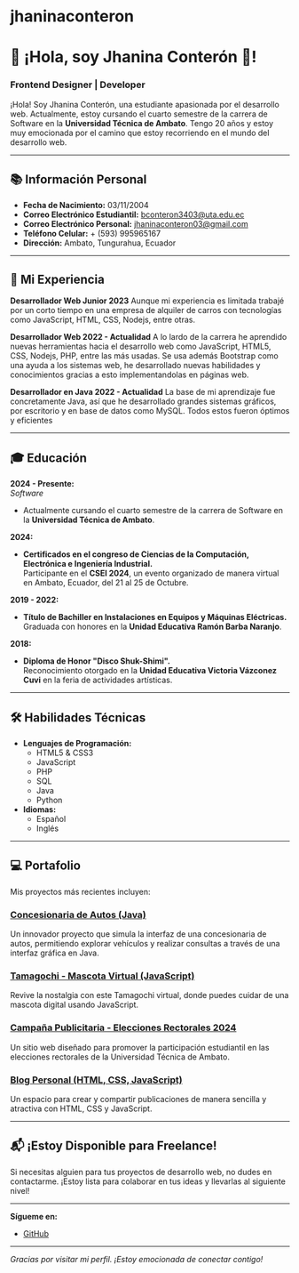 # jhaninaconteron
# 👋 ¡Hola, soy Jhanina Conterón 🦂!

### Frontend Designer | Developer

¡Hola! Soy Jhanina Conterón, una estudiante apasionada por el desarrollo web. Actualmente, estoy cursando el cuarto semestre de la carrera de Software en la **Universidad Técnica de Ambato**. Tengo 20 años y estoy muy emocionada por el camino que estoy recorriendo en el mundo del desarrollo web. 

---

## 📚 **Información Personal**

- **Fecha de Nacimiento:** 03/11/2004
- **Correo Electrónico Estudiantil:** [bconteron3403@uta.edu.ec](mailto:bconteron3403@uta.edu.ec)
- **Correo Electrónico Personal:** [jhaninaconteron03@gmail.com](mailto:jhaninaconteron03@gmail.com)
- **Teléfono Celular:** + (593) 995965167
- **Dirección:** Ambato, Tungurahua, Ecuador

---

## 💼 **Mi Experiencia**

**Desarrollador Web Junior 2023**
Aunque mi experiencia es limitada trabajé por un corto tiempo en una empresa de alquiler de carros con tecnologías como JavaScript, HTML, CSS, Nodejs, entre otras.

**Desarrollador Web 2022 - Actualidad**
A lo lardo de la carrera he aprendido nuevas herramientas hacia el desarrollo web como JavaScript, HTML5, CSS, Nodejs, PHP, entre las más usadas. Se usa además Bootstrap como una ayuda a los sistemas web, he desarrollado nuevas habilidades y conocimientos gracias a esto implementandolas en páginas web.

**Desarrollador en Java 2022 - Actualidad**
La base de mi aprendizaje fue concretamente Java, así que he desarrollado grandes sistemas gráficos, por escritorio y en base de datos como MySQL. Todos estos fueron óptimos y eficientes

---

## 🎓 **Educación**

**2024 - Presente:**  
*Software*  
- Actualmente cursando el cuarto semestre de la carrera de Software en la **Universidad Técnica de Ambato**.

**2024:**  
- **Certificados en el congreso de Ciencias de la Computación, Electrónica e Ingeniería Industrial.**  
  Participante en el **CSEI 2024**, un evento organizado de manera virtual en Ambato, Ecuador, del 21 al 25 de Octubre.

**2019 - 2022:**  
- **Título de Bachiller en Instalaciones en Equipos y Máquinas Eléctricas.**  
  Graduada con honores en la **Unidad Educativa Ramón Barba Naranjo**.

**2018:**  
- **Diploma de Honor "Disco Shuk-Shimi".**  
  Reconocimiento otorgado en la **Unidad Educativa Victoria Vázconez Cuvi** en la feria de actividades artísticas.

---

## 🛠️ **Habilidades Técnicas**

- **Lenguajes de Programación:**  
  - HTML5 & CSS3
  - JavaScript
  - PHP
  - SQL
  - Java
  - Python
- **Idiomas:**  
  - Español  
  - Inglés

---

## 💻 **Portafolio**

Mis proyectos más recientes incluyen:

### [Concesionaria de Autos (Java)](https://github.com/jhaninaconteron/concesionaria-autos)  
Un innovador proyecto que simula la interfaz de una concesionaria de autos, permitiendo explorar vehículos y realizar consultas a través de una interfaz gráfica en Java.

### [Tamagochi - Mascota Virtual (JavaScript)](https://github.com/jhaninaconteron/tamagochi)  
Revive la nostalgia con este Tamagochi virtual, donde puedes cuidar de una mascota digital usando JavaScript.

### [Campaña Publicitaria - Elecciones Rectorales 2024](https://github.com/jhaninaconteron/elecciones-rectorales)  
Un sitio web diseñado para promover la participación estudiantil en las elecciones rectorales de la Universidad Técnica de Ambato.

### [Blog Personal (HTML, CSS, JavaScript)](https://github.com/jhaninaconteron/blog)  
Un espacio para crear y compartir publicaciones de manera sencilla y atractiva con HTML, CSS y JavaScript.

---

## 📬 **¡Estoy Disponible para Freelance!**

Si necesitas alguien para tus proyectos de desarrollo web, no dudes en contactarme. ¡Estoy lista para colaborar en tus ideas y llevarlas al siguiente nivel!

---

**Sígueme en:**  
- [GitHub](https://github.com/Jhanina03)


---

*Gracias por visitar mi perfil. ¡Estoy emocionada de conectar contigo!*
